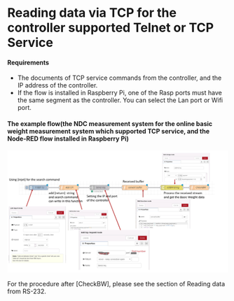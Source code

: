 # Reading data via TCP for the controller supported Telnet or TCP Service

#### Requirements

* The documents of TCP service commands from the controller, and the IP address of the controller.
* If the flow is installed in Raspberry Pi, one of the Rasp ports must have the same segment as the controller. You can select the Lan port or Wifi port.

#### The example flow(the NDC measurement system for the online basic weight  measurement system which supported TCP service, and the Node-RED flow installed in Raspberry Pi)

![Reading data via TCP service](<../.gitbook/assets/Reading data via TCP service.jpg>)

For the procedure after \[CheckBW], please see the section of Reading data from RS-232.
